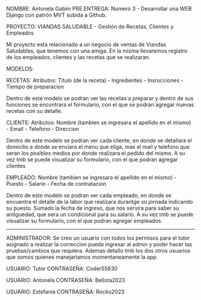 NOMBRE: Antonela Gabini
PRE ENTREGA: Numero 3 - Desarrollar una WEB Django con patrón MVT subida a Github.


PROYECTO: VIANDAS SALUDABLE - Gestión de Recetas, Clientes y Empleados

Mi proyecto esta relacionado a un negocio de ventas de Viandas Saludables, que tenemos con una amiga.
En la misma llevaremos registro de los empleados, clientes y las recetas que se realizaran.

MODELOS:

RECETAS: Atributos: Titulo (de la receta) - Ingredientes - Insrucciones - Tiempo de preparacion

Dentro de este modelo se podran ver las recetas a preparar y dentro de sus funciones se encontrara el formulario, con el que se podran agregar nuevas recetas con su detalle.

CLIENTE: Atributos: Nombre (tambien se ingresara el apellido en el mismo) - Email - Telefono - Direccion

Dentro de este modelo se podran ver cada cliente, en donde se detallara el domicilio a donde se enviara el menu que eliga, mas el mail y telefono que seran los posibles medios por donde realizara el pedido del mismo.
A su vez tmb se puede visualizar su formulario, con el que podran agregar clientes

EMPLEADO: Nombre (tambien se ingresara el apellido en el mismo) - Puesto - Salario - Fecha de contratacion

Dentro de este modelo se podran ver cada empleado, en donde se encuentra el detalle de la labor que realizara durantge su jornada indicando su puesto. Sumado la fecha de ingreso, que nos servira para saber su antiguedad, que sera un condicional para su salario.
A su vez tmb se puede visualizar su formulario, con el que podran agregar empleados.

---------------------------------------------------------------------------------------------------------------

ADMINISTRADOR: Se creo un usuario con todos los permisos para el tutor asignado a realizar la correccion pueda ingresar al admin y poder hacer las pruebas/cambios que requiera. Ademas detallo tmb los dos otros usuarios que somos quienes manejariamos momentaneamente la app.

USUARIO: Tutor
CONTRASEÑA: Coder55630

USUARIO: Antonela
CONTRASEÑA: Bellota2023

USUARIO: Estefania
CONTRASEÑA: Rocko2023



